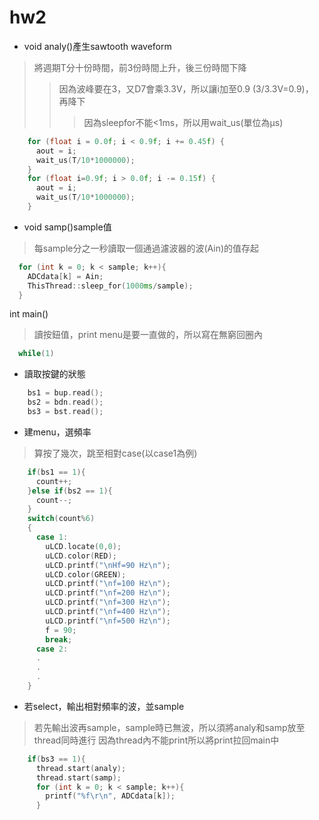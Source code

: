 # hw2
* void analy()產生sawtooth waveform
>將週期T分十份時間，前3份時間上升，後三份時間下降
>>因為波峰要在3，又D7會乘3.3V，所以讓i加至0.9 (3/3.3V=0.9)， 再降下
>>>因為sleepfor不能<1ms，所以用wait_us(單位為μs)

```C++
    for (float i = 0.0f; i < 0.9f; i += 0.45f) {
      aout = i;
      wait_us(T/10*1000000);
    }
    for (float i=0.9f; i > 0.0f; i -= 0.15f) {
      aout = i;
      wait_us(T/10*1000000);
    }
```
* void samp()sample值
>每sample分之一秒讀取一個通過濾波器的波(Ain)的值存起
```c++
  for (int k = 0; k < sample; k++){
    ADCdata[k] = Ain;
    ThisThread::sleep_for(1000ms/sample);
  }
```
int main()
>讀按鈕值，print menu是要一直做的，所以寫在無窮回圈內
```C++
  while(1)
```
 * 讀取按鍵的狀態
```C++
    bs1 = bup.read();
    bs2 = bdn.read();
    bs3 = bst.read();
```
* 建menu，選頻率
>算按了幾次，跳至相對case(以case1為例)
```c++
    if(bs1 == 1){  
      count++;
    }else if(bs2 == 1){       
      count--;
    }
    switch(count%6)
    {
      case 1:
        uLCD.locate(0,0);
        uLCD.color(RED);
        uLCD.printf("\nHf=90 Hz\n");
        uLCD.color(GREEN);
        uLCD.printf("\nf=100 Hz\n");
        uLCD.printf("\nf=200 Hz\n");
        uLCD.printf("\nf=300 Hz\n");
        uLCD.printf("\nf=400 Hz\n");
        uLCD.printf("\nf=500 Hz\n");
        f = 90;
        break;
      case 2:
      .
      .
      .
    }
  ```
* 若select，輸出相對頻率的波，並sample
>若先輸出波再sample，sample時已無波，所以須將analy和samp放至thread同時進行
>因為thread內不能print所以將print拉回main中
```C++
    if(bs3 == 1){
      thread.start(analy);
      thread.start(samp);
      for (int k = 0; k < sample; k++){
        printf("%f\r\n", ADCdata[k]);
      }
```
